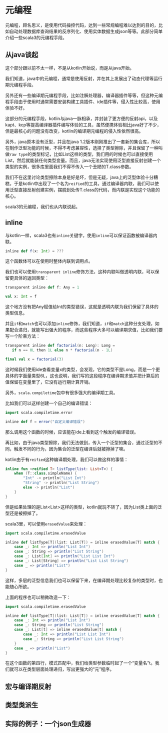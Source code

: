 # 元编程

元编程，顾名思义，是使用代码操控代码，达到一些常规编程难以达到的目的，比如自动处理数据库查询结果的反序列化、使用实体数据生成json等等。此部分简单介绍一些scala3的元编程手段。

## 从java谈起

这个部分跟以前不太一样，不是从kotlin开始说，而是从java开始。

我们知道，java中的元编程，通常是使用反射，并在其上发展出了动态代理等运行期元编程手段。

另外还有一些编译期元编程手段，比如注解处理器，编译器插件等等，但这种元编程手段由于使用时通常需要安装构建工具插件、ide插件等，侵入性比较高，使用体验不好。

这部分的元编程手段，kotlin与java一脉相承，并封装了更方便的反射api，以及kapt、kcp等提高编译器插件编写体验的工具，虽然便携体验相比java好了不少，但是最核心的问题没有改变，kotlin的编译期元编程的侵入性依然很高。

另外，java原本没有泛型，并且在java 1.2版本刚刚推出了一套新的集合库，所以在制作泛型功能的时候，不得不考虑兼容性，选择了类型擦除，并且保留了一种叫做`raw type`的类型标记，比如List<T>这样的类型，我们用的时候也可以直接使用List，然后就能装任何类型变量。而且，java无法实现使用泛型直接反射创建一个类型的实例，很多库里面我们不得不传入一个丑陋的T.class参数。

我们不在这里讨论类型擦除本身是好是坏，但是无疑，java上的泛型体验十分糟糕，于是kotlin中出现了一个名为`reified`的工具，通过编译器内联，我们可以使用泛型直接反射创建实例，摆脱到处传T.class的代码，而内联是实现这个功能的核心。

scala3的元编程，我们也从内联说起。

## inline

与kotlin一样，scala3也有`inline`关键字，使用`inline`可以保证函数被编译器内联。

```scala
inline def f(x: Int) = ???
```

这个函数体可以在使用时整体内联到调用点。

我们也可以使用`transparent inline`修饰方法，这种内联叫做透明内联，可以保留更具体的返回类型：

```scala
transparent inline def f: Any = 1

val x: Int = f
```

这个地方没有把Any赋值给Int的类型错误，这就是透明内联为我们保留了具体的类型信息。

并且`if`和`match`也可以添加`inline`修饰，我们知道，`if`和`match`这种分支处理，如果配合递归，就能写出强大的程序，而这些程序大多可以编译期求值，比如我们要写一个阶乘方法：

```scala
transparent inline def factorial(n: Long): Long =
   if n == 0L then 1L else n * factorial(n - 1L)

final val x = factorial(3)
```

这时候我们使用ide查看变量x的类型，会发现，它的类型不是Long，而是一个更具体的字面量类型6L，这也说明，我们写的这段程序在编译期求值并把计算后的值保留在变量里了，它没有运行期计算开销。

另外，`scala.compiletime`包中有很多强大的编译期工具。

比如我们可以这样创建一个自己的编译错误：

```scala
import scala.compiletime.error

inline def f = error("自定义编译错误")
```

那么调用这个函数的时候，应该能在ide上看到这个触发的编译错误。

再比如，由于java类型擦除，我们无法做到，传入一个泛型的集合，通过泛型的不同，触发不同的行为，因为集合的泛型在编译后就被擦掉了嘛。

kotlin由于有`reified`这种编译期处理，我们可以做这样的事情：

```kotlin
inline fun <reified T> listType(list: List<T>) {
    when (T::class.simpleName) {
        "Int" -> println("List Int")
        "String" -> println("List String")
        else -> println("List")
    }
}
```

但是如果处理的是List<List<Int>>这样的类型，kotlin就玩不转了，因为List类上面的泛型还是被擦掉了。

scala3里，可以使用`erasedValue`来处理：

```scala
import scala.compiletime.erasedValue

inline def listType[T](list: List[T]) = inline erasedValue[T] match {
    case _: Int => println("List Int")
    case _: String => println("List String")
    case _: List[Int] => println("List List Int")
    case _: List[String] => println("List List String")
    case _ => println("List")
}
```

这样，多层的泛型信息我们也可以保留下来，在编译期处理比较复杂的类型时，也能随心所欲。

上面的程序也可以稍微改造一下：

```scala
import scala.compiletime.erasedValue

inline def listType[T](list: List[T]) = inline erasedValue[T] match {
    case _: Int => println("List Int")
    case _: String => println("List String")
    case _: List[t] => inline erasedValue[t] match {
        case _: Int => println("List List Int")
        case _: String => println("List List String")
    }
    case _ => println("List")
}
```

在这个函数的第四行，模式匹配中，我们给类型参数临时起了一个“变量名”t。我们就可以在类型层面处理递归，写出更强大的“元”程序。

## 宏与编译期反射

## 类型类派生

## 实际的例子：一个json生成器
